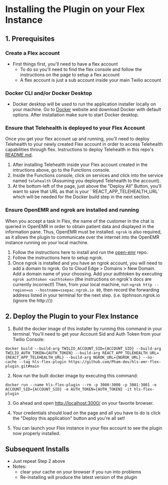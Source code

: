 # Installing the Plugin on your Flex Instance

## **1. Prerequisites**

### Create a Flex account

- First things first, you'll need to have a flex account
  - To do so you'll need to find the flex console and follow the instructions on the page to setup a flex account
  - A flex account is just a sub account inside your main Twilio account

### Docker CLI and/or Docker Desktop

- Docker desktop will be used to run the application installer locally on your machine. Go to [Docker](https://www.docker.com/products/docker-desktop) website and download Docker with default options. After installation make sure to start Docker desktop.

### Ensure that Telehealth is deployed to your Flex Account

Once you get your flex account up and running, you'll need to deploy Telehealth to your newly created Flex account in order to access Telehealth capabilities through flex. Instructions to deploy Telehealth in this repo's [README.md](https://github.com/twilio/hls-telehealth).

1. After installing Telehealth inside your Flex account created in the intructions above, go to the Functions console.
2. Inside the Functions console, click on services and click into the service named `telehealth` (Assuming you deployed Telehealth to the account).
3. At the bottom-left of the page, just above the "Deploy All" Button, you'll want to save that URL as that is your ``REACT_APP_TELEHEALTH_URL` which will be needed for the Docker build step in the next section.

### Ensure OpenEMR and ngrok are installed and running
When you accept a task in Flex, the name of the customer in the chat is queried in OpenEMR in order to obtain patient data and displayed in the information pane. Thus, OpenEMR must be installed. `ngrok` is also required, as it allows the plugin to communicate over the internet into the OpenEMR instance running on your local machine.

1. Follow the instructions here to install and run the [open-emr](https://github.com/bochoi-twlo/hls-ehr#deploy-hls-ehr) repo. 
2. Follow the instructions here to setup ngrok.
3. Once ngrok is installed and you have an ngrok account, you will need to add a domain to ngrok. Go to Cloud Edge > Domains > New Domain. Add a domain name of your choosing. Add your authtoken by executing `ngrok authtoken <authtoken>` (the instructions on ngrok's docs are currently incorrect!) Then, from your local machine, run `ngrok http --region=us --hostname=ssepac.ngrok.io 80`, then record the forwarding address listed in your terminal for the next step. (i.e. bjohnson.ngrok.io (ignore the http://))

## **2. Deploy the Plugin to your Flex Instance**

1. Build the docker image of this installer by running this command in your terminal. You'll need to get your Account Sid and Auth Token from your Twilio Console:

```
docker build --build-arg TWILIO_ACCOUNT_SID={ACCOUNT_SID} --build-arg TWILIO_AUTH_TOKEN={AUTH_TOKEN} --build-arg REACT_APP_TELEHEALTH_URL={REACT_APP_TELEHEALTH_URL} --build-arg NGROK_URL={NGROK_URL} --no-cache --tag hls-flex-plugin https://github.com/Pham-dev/hls-emr-flex-plugin.git#main
```

2. Now run the built docker image by executing this command:

```
docker run --name hls-flex-plugin --rm -p 3000:3000 -p 3001:3001 -e ACCOUNT_SID={ACCOUNT_SID} -e AUTH_TOKEN={AUTH_TOKEN} -it hls-flex-plugin
```

3. Go ahead and open [http://localhost:3000/](http://localhost:3000/) on your favorite browser.

4. Your credentials should load on the page and all you have to do is click the "Deploy this application" button and you're all set!

5. You can launch your Flex instance in your flex account to see the plugin now properly installed.

## **Subsequent Installs**

- Just repeat Step 2 above
- Notes:
  - clear your cache on your browser if you run into problems
  - Re-installing will produce the latest version of the plugin
